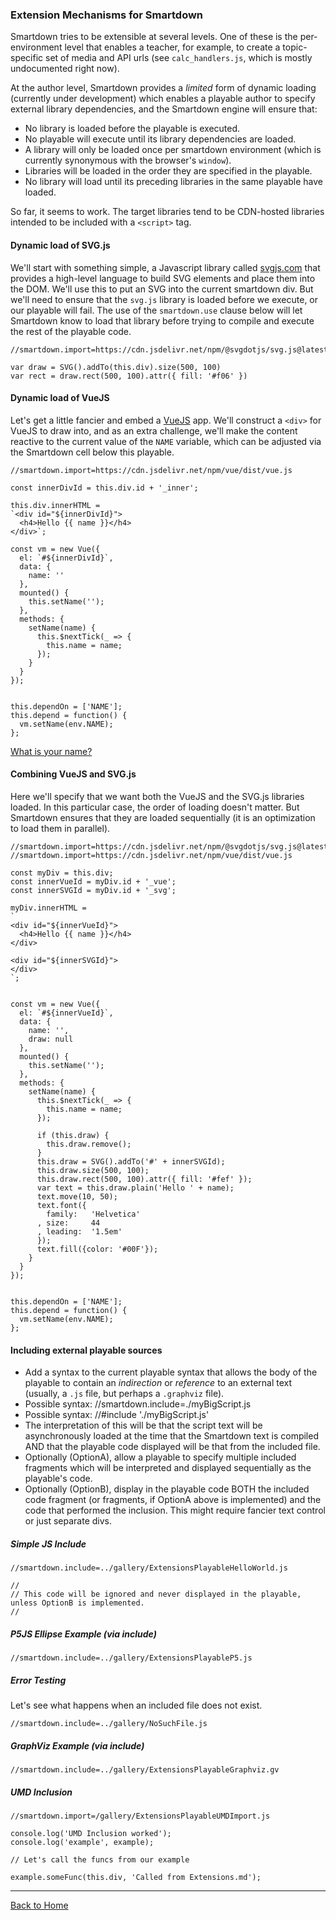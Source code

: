 ### Extension Mechanisms for Smartdown

Smartdown tries to be extensible at several levels. One of these is the per-environment level that enables a teacher, for example, to create a topic-specific set of media and API urls (see `calc_handlers.js`, which is mostly undocumented right now).

At the author level, Smartdown provides a *limited* form of dynamic loading (currently under development) which enables a playable author to specify external library dependencies, and the Smartdown engine will ensure that:

- No library is loaded before the playable is executed.
- No playable will execute until its library dependencies are loaded.
- A library will only be loaded once per smartdown environment (which is currently synonymous with the browser's `window`).
- Libraries will be loaded in the order they are specified in the playable.
- No library will load until its preceding libraries in the same playable have loaded.

So far, it seems to work. The target libraries tend to be CDN-hosted libraries intended to be included with a `<script>` tag.

#### Dynamic load of SVG.js

We'll start with something simple, a Javascript library called [svgjs.com](https://svgjs.com) that provides a high-level language to build SVG elements and place them into the DOM. We'll use this to put an SVG into the current smartdown div. But we'll need to ensure that the `svg.js` library is loaded before we execute, or our playable will fail. The use of the `smartdown.use` clause below will let Smartdown know to load that library before trying to compile and execute the rest of the playable code.


```javascript/playable/debug
//smartdown.import=https://cdn.jsdelivr.net/npm/@svgdotjs/svg.js@latest/dist/svg.min.js

var draw = SVG().addTo(this.div).size(500, 100)
var rect = draw.rect(500, 100).attr({ fill: '#f06' })

```


#### Dynamic load of VueJS

Let's get a little fancier and embed a [VueJS](https://vuejs.org) app. We'll construct a `<div>` for VueJS to draw into, and as an extra challenge, we'll make the content reactive to the current value of the `NAME` variable, which can be adjusted via the Smartdown cell below this playable.


```javascript/playable
//smartdown.import=https://cdn.jsdelivr.net/npm/vue/dist/vue.js

const innerDivId = this.div.id + '_inner';

this.div.innerHTML =
`<div id="${innerDivId}">
  <h4>Hello {{ name }}</h4>
</div>`;

const vm = new Vue({
  el: `#${innerDivId}`,
  data: {
    name: ''
  },
  mounted() {
    this.setName('');
  },
  methods: {
    setName(name) {
      this.$nextTick(_ => {
        this.name = name;
      });
    }
  }
});


this.dependOn = ['NAME'];
this.depend = function() {
  vm.setName(env.NAME);
};

```


[What is your name?](:?NAME)

#### Combining VueJS and SVG.js

Here we'll specify that we want both the VueJS and the SVG.js libraries loaded. In this particular case, the order of loading doesn't matter. But Smartdown ensures that they are loaded sequentially (it is an optimization to load them in parallel).

```javascript/playable
//smartdown.import=https://cdn.jsdelivr.net/npm/@svgdotjs/svg.js@latest/dist/svg.min.js
//smartdown.import=https://cdn.jsdelivr.net/npm/vue/dist/vue.js

const myDiv = this.div;
const innerVueId = myDiv.id + '_vue';
const innerSVGId = myDiv.id + '_svg';

myDiv.innerHTML =
`
<div id="${innerVueId}">
  <h4>Hello {{ name }}</h4>
</div>

<div id="${innerSVGId}">
</div>
`;


const vm = new Vue({
  el: `#${innerVueId}`,
  data: {
    name: '',
    draw: null
  },
  mounted() {
    this.setName('');
  },
  methods: {
    setName(name) {
      this.$nextTick(_ => {
        this.name = name;
      });

      if (this.draw) {
        this.draw.remove();
      }
      this.draw = SVG().addTo('#' + innerSVGId);
      this.draw.size(500, 100);
      this.draw.rect(500, 100).attr({ fill: '#fef' });
      var text = this.draw.plain('Hello ' + name);
      text.move(10, 50);
      text.font({
        family:   'Helvetica'
      , size:     44
      , leading:  '1.5em'
      });
      text.fill({color: '#00F'});
    }
  }
});


this.dependOn = ['NAME'];
this.depend = function() {
  vm.setName(env.NAME);
};

```


#### Including external playable sources

- Add a syntax to the current playable syntax that allows the body of the playable to contain an *indirection* or *reference* to an external text (usually, a `.js` file, but perhaps a `.graphviz` file).
- Possible syntax: //smartdown.include=./myBigScript.js
- Possible syntax: //#include './myBigScript.js'
- The interpretation of this will be that the script text will be asynchronously loaded at the time that the Smartdown text is compiled AND that the playable code displayed will be that from the included file.
- Optionally (OptionA), allow a playable to specify multiple included fragments which will be interpreted and displayed sequentially as the playable's code.
- Optionally (OptionB), display in the playable code BOTH the included code fragment (or fragments, if OptionA above is implemented) and the code that performed the inclusion. This might require fancier text control or just separate divs.

##### Simple JS Include

```javascript/playable
//smartdown.include=../gallery/ExtensionsPlayableHelloWorld.js

//
// This code will be ignored and never displayed in the playable, unless OptionB is implemented.
//
```

##### P5JS Ellipse Example (via include)


```p5js/playable
//smartdown.include=../gallery/ExtensionsPlayableP5.js
```


##### Error Testing

Let's see what happens when an included file does not exist.


```p5js/playable/debug
//smartdown.include=../gallery/NoSuchFile.js
```



##### GraphViz Example (via include)


```graphviz/playable
//smartdown.include=../gallery/ExtensionsPlayableGraphviz.gv
```


##### UMD Inclusion

```javascript/playable/debug
//smartdown.import=/gallery/ExtensionsPlayableUMDImport.js

console.log('UMD Inclusion worked');
console.log('example', example);

// Let's call the funcs from our example

example.someFunc(this.div, 'Called from Extensions.md');

```

---


[Back to Home](:@Home)
